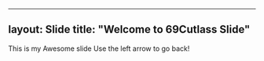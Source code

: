 ----
layout: Slide
title: "Welcome to 69Cutlass Slide"
----
This is my Awesome slide
Use the left arrow to go back!




